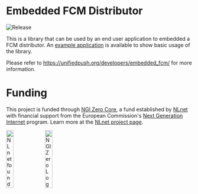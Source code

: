 # Embedded FCM Distributor
![Release](https://jitpack.io/v/UnifiedPush/android-embedded_fcm_distributor.svg)

This is a library that can be used by an end user application to embedded a FCM distributor.
An [example application](https://codeberg.org/UnifiedPush/android-example) is available to show basic usage of the library.

Please refer to <https://unifiedpush.org/developers/embedded_fcm/> for more information.


# Funding

This project is funded through [NGI Zero Core](https://nlnet.nl/core), a fund established by [NLnet](https://nlnet.nl) with financial support from the European Commission's [Next Generation Internet](https://ngi.eu) program. Learn more at the [NLnet project page](https://nlnet.nl/project/UnifiedPush).

[<img src="https://codeberg.org/UnifiedPush/documentation/raw/branch/main/static/img/nlnet_banner.png" alt="NLnet foundation logo" width="20%" />](https://nlnet.nl)
[<img src="https://codeberg.org/UnifiedPush/documentation/raw/branch/main/static/img/NGI0_tag.svg" alt="NGI Zero Logo" width="20%" />](https://nlnet.nl/core)
